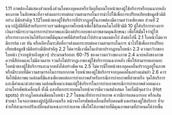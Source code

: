 1.11 ภาพต้องไม่แสดงส่วนหนึ่งส่วนใดของบุคคลหรือวัตถุอื่นบนใบหน้าของผู้ใช้บริการหรือบนฉากหลัง
ของภาพ ในลักษณะที่อาจส่งผลกระทบต่อความสามารถในการนำไปใช้เพื่อการเปรียบเทียบข้อมูลชีวมิติอย่าง
มีนัยสําคัญ
1.12ใบหน้าของผู้ใช้บริการที่ปรากฏอยู่ในภาพต้องมีความสว่างเพียงพอ
ส่วนที่ 2 แนวปฏิบัติที่ดีสำหรับการรวบรวมข้อมูลภาพใบหน้าเพื่อใช้กับเทคโนโลยีชีวมิติ 10
ผู้ให้บริการทางการเงินอาจมีกระบวนการการถ่ายภาพและมีองค์ประกอบของภาพตามคุณลักษณะ
เพื่อให้มั่นใจว่าผู้ให้บริการทางการเงินได้รับภาพที่มีคุณภาพที่ดีสำหรับนำไปประมวลผลต่อไป
ดังต่อไปนี้
2.1 ใบหน้าไม่ควรมีการก้ม เงย หัน หรือเอียงในระดับที่อาจส่งผลกระทบต่อความสามารถในการ
นําไปใช้เพื่อการเปรียบเทียบข้อมูลชีวมิติอย่างมีนัยสำคัญ
2.2 ไม่ควรมีเงามืดในเบ้าตาปรากฏบนใบหน้า
2.3 ความกว้างของใบหน้า (จากหูซ้ายถึงหูขวา) ประมาณร้อยละ 60-75 ของความกว้างของภาพ
2.4 ฉากหลังของภาพควรมีสีอ่อนและไม่มีลวดลาย รวมถึงไม่ปรากฏเงาของผู้ใช้บริการบนฉากหลัง
เพื่อให้สามารถแยกแยะใบหน้าของผู้ใช้บริการและฉากหลังได้อย่างชัดเจน
2.5 ไม่ควรมีใบหน้าของบุคคลอื่นปรากฏอยู่ในภาพ หรือมีระบบที่มีความสามารถในการแยกภาพ
ใบหน้าของผู้ใช้บริการจากบุคคลอื่นอย่างแม่นยำ
2.6 ควรจัดให้มีสภาพแวดล้อมที่มีแสงเพียงพอต่อการถ่ายภาพสําหรับกรณีการถ่ายภาพที่สาขาหรือ
จุดให้บริการ และมีคำแนะนำสภาพแวดล้อมที่เหมาะสมแก่ผู้ใช้บริการในการถ่ายภาพกรณีการถ่ายภาพด้วยตนเอง
ผ่านโทรศัพท์เคลื่อนที่ ทั้งนี้ แสงที่ตกกระทบบนใบหน้าควรมีความสม่ำเสมอ โดยไม่มีจุดสว่าง (Hot spots)
ปรากฏโดยเด่นชัดบนใบหน้า
2.7 ในขณะที่ทําการถ่ายภาพ ควรมีการแสดงกรอบ หรือเส้นช่วยน่า ในจอภาพของผู้ปฏิบัติงานหรือ
หน้าจอโทรศัพท์เคลื่อนที่หรือคอมพิวเตอร์ของผู้ใช้บริการ ที่จะช่วยให้สามารถปรับเปลี่ยนตำแหน่งการถ่ายภาพ
เพื่อให้ได้ภาพถ่ายที่มีคุณภาพตามที่กำหนดได้ง่ายขึ้น
